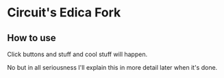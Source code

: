 # Circuit's Edica Fork

## How to use
Click buttons and stuff and cool stuff will happen.

No but in all seriousness I'll explain this in more detail later when it's done.


